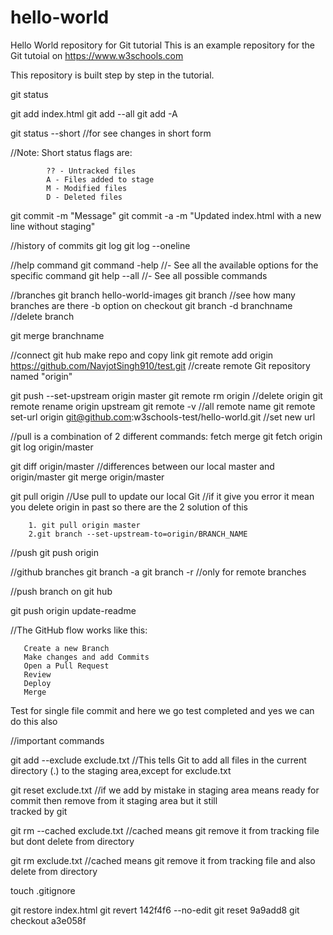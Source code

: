 # hello-world
Hello World repository for Git tutorial
This is an example repository for the Git tutoial on https://www.w3schools.com

This repository is built step by step in the tutorial.


 git status

 git add index.html
git add --all
git add -A


git status --short //for see changes in short form

//Note: Short status flags are:

            ?? - Untracked files
            A - Files added to stage
            M - Modified files
            D - Deleted files


git commit -m "Message"
git commit -a -m "Updated index.html with a new line without staging"

//history of commits 
git log
git log --oneline

//help command
git command -help //-  See all the available options for the specific command
git help --all //-  See all possible commands

//branches
git branch hello-world-images
git branch //see how many branches are there 
-b option on checkout 
git branch -d  branchname //delete branch

git merge branchname

//connect git hub make repo and copy link 
 git remote add origin https://github.com/NavjotSingh910/test.git //create remote Git repository named "origin"
 
 git push --set-upstream origin master 
 git remote rm origin //delete origin
 git remote rename origin upstream
 git remote -v //all remote name
 git remote set-url origin git@github.com:w3schools-test/hello-world.git //set new url
 
 //pull is a combination of 2 different commands:
       fetch
       merge
git fetch origin
git log origin/master

git diff origin/master  //differences between our local master and origin/master
git merge origin/master


git pull origin //Use pull to update our local Git
//if it give you error it mean you delete origin in past so there are the 2 solution of this

        1. git pull origin master
        2.git branch --set-upstream-to=origin/BRANCH_NAME

//push
git push origin

//github branches
git branch -a
git branch -r //only for remote branches

//push branch on git hub

git push origin update-readme



//The GitHub flow works like this:

       Create a new Branch
       Make changes and add Commits
       Open a Pull Request
       Review
       Deploy
       Merge


Test for single file commit
and here we go test completed and yes we can do this also 

//important commands


git add --exclude exclude.txt //This tells Git to add all files in the current directory (.) to the staging area,except for exclude.txt

git reset exclude.txt //if we add by mistake in staging area means ready for commit then  remove from it staging area but it still  
                        tracked by git

git rm --cached exclude.txt //cached  means git remove it from tracking  file but dont delete from directory 

git rm exclude.txt //cached  means git remove it from tracking  file and also delete from directory 

touch .gitignore

 git restore index.html
git revert 142f4f6 --no-edit
git reset 9a9add8
 git checkout a3e058f

